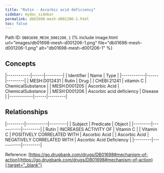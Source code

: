 ```yaml
---
title: "Rutin - Ascorbic acid deficiency"
sidebar: mydoc_sidebar
permalink: db01698-mesh-d001206-1.html
toc: false 
---
```



Path ID: `DB01698_MESH_D001206_1`
{% include image.html url="images/db01698-mesh-d001206-1.png" file="db01698-mesh-d001206-1.png" alt="db01698-mesh-d001206-1" %}

## Concepts

|------------|------|---------|
| Identifier | Name | Type    |
|------------|------|---------|
| MESH:D012431 | Rutin | Drug |
| CHEBI:21241 | vitamin C | ChemicalSubstance |
| MESH:D001205 | Ascorbic Acid | ChemicalSubstance |
| MESH:D001206 | Ascorbic acid deficiency | Disease |
|------------|------|---------|

## Relationships

|---------|-----------|---------|
| Subject | Predicate | Object  |
|---------|-----------|---------|
| Rutin | INCREASES ACTIVITY OF | Vitamin C |
| Vitamin C | POSITIVELY CORRELATED WITH | Ascorbic Acid |
| Ascorbic Acid | NEGATIVELY CORRELATED WITH | Ascorbic Acid Deficiency |
|---------|-----------|---------|

Reference: [https://go.drugbank.com/drugs/DB01698#mechanism-of-action](https://go.drugbank.com/drugs/DB01698#mechanism-of-action){:target="_blank"}